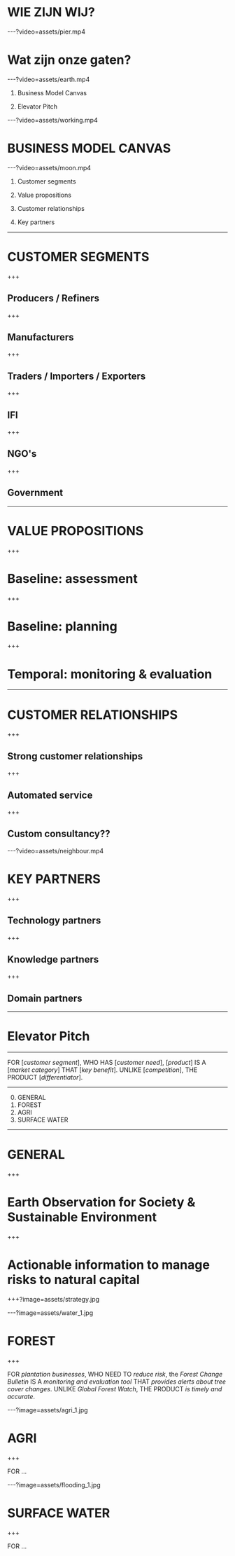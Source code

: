 
# WIE ZIJN WIJ?

---?video=assets/pier.mp4

# Wat zijn onze gaten?

---?video=assets/earth.mp4

1. Business Model Canvas

2. Elevator Pitch

---?video=assets/working.mp4

# BUSINESS MODEL CANVAS

---?video=assets/moon.mp4

1. Customer segments

2. Value propositions

3. Customer relationships

4. Key partners

---

# CUSTOMER SEGMENTS

+++

## Producers / Refiners

+++

## Manufacturers

+++

## Traders / Importers / Exporters

+++

## IFI

+++

## NGO's

+++

## Government

---

# VALUE PROPOSITIONS

+++

# Baseline: assessment

+++

# Baseline: planning

+++

# Temporal: monitoring & evaluation

---

# CUSTOMER RELATIONSHIPS

+++

## Strong customer relationships

+++

## Automated service

+++

## Custom consultancy??

---?video=assets/neighbour.mp4

# KEY PARTNERS

+++

## Technology partners

+++

## Knowledge partners

+++

## Domain partners

---

# Elevator Pitch

---

FOR [_customer segment_], WHO HAS [_customer need_], [_product_] IS A [_market category_] THAT [_key benefit_]. UNLIKE [_competition_], THE PRODUCT [_differentiator_].


---

0. GENERAL
1. FOREST
2. AGRI
3. SURFACE WATER

---

# GENERAL

+++

# Earth Observation for Society & Sustainable Environment

+++

# Actionable information to manage risks to natural capital

+++?image=assets/strategy.jpg

---?image=assets/water_1.jpg

# FOREST

+++


FOR _plantation businesses_, WHO NEED TO  _reduce risk_, the _Forest Change Bulletin_ IS A _monitoring and evaluation tool_ THAT _provides alerts about tree cover changes_. UNLIKE _Global Forest Watch_, THE PRODUCT _is timely and accurate_.

---?image=assets/agri_1.jpg

# AGRI

+++

FOR ...


---?image=assets/flooding_1.jpg

# SURFACE WATER

+++

FOR ...

